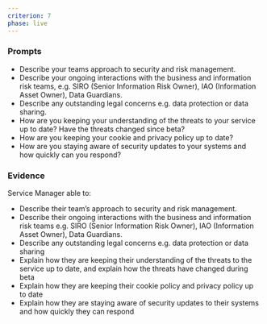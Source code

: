 ```yaml
---
criterion: 7
phase: live
---
```


### Prompts

* Describe your teams approach to security and risk management.
* Describe your ongoing interactions with the business and information risk teams, e.g. SIRO (Senior Information Risk Owner), IAO (Information Asset Owner), Data Guardians.
* Describe any outstanding legal concerns e.g. data protection or data sharing.
* How are you keeping your understanding of the threats to your service up to date? Have the threats changed since beta?
* How are you keeping your cookie and privacy policy up to date?
* How are you staying aware of security updates to your systems and how quickly can you respond?

### Evidence

Service Manager able to:

* Describe their team’s approach to security and risk management.
* Describe their ongoing interactions with the business and information risk teams e.g. SIRO (Senior Information Risk Owner), IAO (Information Asset Owner), Data Guardians.
* Describe any outstanding legal concerns e.g. data protection or data sharing
* Explain how they are keeping their understanding of the threats to the service up to date, and explain how the threats have changed during beta
* Explain how they are keeping their cookie policy and privacy policy up to date
* Explain how they are staying aware of security updates to their systems and how quickly they can respond

